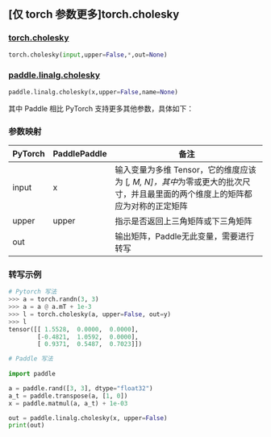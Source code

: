 ## [仅 torch 参数更多]torch.cholesky

### [torch.cholesky](https://pytorch.org/docs/stable/generated/torch.cholesky.html?highlight=cholesky#torch.cholesky)

```python
torch.cholesky(input,upper=False,*,out=None)
```

### [paddle.linalg.cholesky](https://www.paddlepaddle.org.cn/documentation/docs/zh/api/paddle/linalg/cholesky_cn.html)

```python
paddle.linalg.cholesky(x,upper=False,name=None)
```

其中 Paddle 相比 PyTorch 支持更多其他参数，具体如下：

### 参数映射
|PyTorch|PaddlePaddle|备注|
| ------- | ------- | ------- |
|input|x|输入变量为多维 Tensor，它的维度应该为 [*, M, N]，其中*为零或更大的批次尺寸，并且最里面的两个维度上的矩阵都应为对称的正定矩阵|
|upper|upper|指示是否返回上三角矩阵或下三角矩阵|
|out||输出矩阵，Paddle无此变量，需要进行转写|

### 转写示例

```python
# Pytorch 写法
>>> a = torch.randn(3, 3)
>>> a = a @ a.mT + 1e-3
>>> l = torch.cholesky(a, upper=False, out=y)
>>> l
tensor([[ 1.5528,  0.0000,  0.0000],
        [-0.4821,  1.0592,  0.0000],
        [ 0.9371,  0.5487,  0.7023]])

# Paddle 写法
 
import paddle

a = paddle.rand([3, 3], dtype="float32")
a_t = paddle.transpose(a, [1, 0])
x = paddle.matmul(a, a_t) + 1e-03

out = paddle.linalg.cholesky(x, upper=False)
print(out)

```
